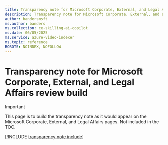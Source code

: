 ```yaml
---
title: Transparency note for Microsoft Corporate, External, and Legal Affairs review build
description: Transparency note for Microsoft Corporate, External, and Legal Affairs review build.
author: bandersmsft
ms.author: banders
ms.collection: ce-skilling-ai-copilot
ms.date: 06/05/2025
ms.service: azure-video-indexer
ms.topic: reference
ROBOTS: NOINDEX, NOFOLLOW
---
```


# Transparency note for Microsoft Corporate, External, and Legal Affairs review build

> [!IMPORTANT] 
> This page is to build the transparency note as it would appear on the Microsoft Corporate, External, and Legal Affairs pages. Not included in the TOC.

[!INCLUDE [transparency note include](./includes/transparency-aggregated.md)]
